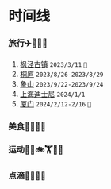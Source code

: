 # 时间线


### 旅行✈️🚄🚗🥾

1. [枫泾古镇](https://yuandog1.github.io/post/feng-jing-gu-zhen.html) `2023/3/11` `👀`
2. [桐庐]() `2023/8/26-2023/8/29`
3. [象山]() `2023/9/22-2023/9/24`
4. [上海迪士尼]() `2024/1/1`
5. [厦门]()  `2024/2/12-2/16` `💍`


### 美食🍗🍔🍚🥢
### 运动🏃‍♀️🚲🏋️🏊‍♀️
### 点滴🩷👦👧🩷



